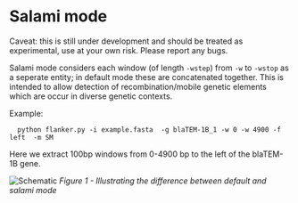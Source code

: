 # Salami mode

Caveat: this is still under development and should be treated as experimental, use at your own risk. Please report any bugs.

Salami mode considers each window (of length ```-wstep```) from ```-w``` to ```-wstop``` as a seperate entity; in default mode these are concatenated together. This is intended to allow detection of recombination/mobile genetic elements which are occur in diverse genetic contexts.

Example:
```
  python flanker.py -i example.fasta  -g blaTEM-1B_1 -w 0 -w 4900 -f left  -m SM  
```

Here we extract 100bp windows from 0-4900 bp to the left of the blaTEM-1B gene.

![Schematic](/images/flanker_schematic.jpg)
*Figure 1 - Illustrating the difference between default and salami mode*

